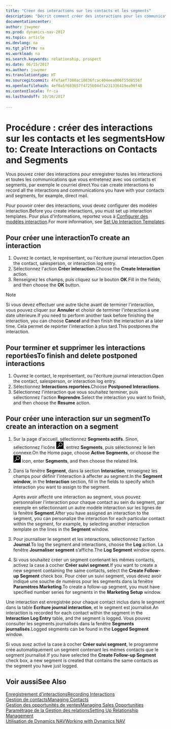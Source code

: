 ```yaml
---
title: "Créer des interactions sur les contacts et les segments"
description: "Décrit comment créer des interactions pour les communications que vous entretenez avec vos contacts et segments dans Dynamics NAV, par exemple le courriel direct."
documentationcenter: 
author: jswymer
ms.prod: dynamics-nav-2017
ms.topic: article
ms.devlang: na
ms.tgt_pltfrm: na
ms.workload: na
ms.search.keywords: relationship, prospect
ms.date: 06/15/2017
ms.author: jswymer
ms.translationtype: HT
ms.sourcegitcommit: 4fefaef7380ac10836fcac404eea006f55d8556f
ms.openlocfilehash: 4ef0a5f683657f4725b04d7a231336419ea90f48
ms.contentlocale: fr-ca
ms.lasthandoff: 10/16/2017

---
```

# <a name="how-to-create-interactions-on-contacts-and-segments"></a><span data-ttu-id="682fc-103">Procédure : créer des interactions sur les contacts et les segments</span><span class="sxs-lookup"><span data-stu-id="682fc-103">How to: Create Interactions on Contacts and Segments</span></span>
<span data-ttu-id="682fc-104">Vous pouvez créer des interactions pour enregistrer toutes les interactions et toutes les communications que vous entretenez avec vos contacts et segments, par exemple le courriel direct.</span><span class="sxs-lookup"><span data-stu-id="682fc-104">You can create interactions to record all the interactions and communications you have with your contacts and segments, for example, direct mail.</span></span>

<span data-ttu-id="682fc-105">Pour pouvoir créer des interactions, vous devez configurer des modèles interaction.</span><span class="sxs-lookup"><span data-stu-id="682fc-105">Before you create interactions, you must set up interaction templates.</span></span> <span data-ttu-id="682fc-106">Pour plus d'informations, reportez vous à [Configurer des modèles interaction](marketing-interactions.md).</span><span class="sxs-lookup"><span data-stu-id="682fc-106">For more information, see  [Set Up Interaction Templates](marketing-interactions.md).</span></span>

## <a name="to-create-an-interaction"></a><span data-ttu-id="682fc-107">Pour créer une interaction</span><span class="sxs-lookup"><span data-stu-id="682fc-107">To create an interaction</span></span>
1. <span data-ttu-id="682fc-108">Ouvrez le contact, le représentant, ou l'écriture journal interaction.</span><span class="sxs-lookup"><span data-stu-id="682fc-108">Open the contact, salesperson, or interaction log entry.</span></span>
2. <span data-ttu-id="682fc-109">Sélectionnez l'action **Créer interaction**.</span><span class="sxs-lookup"><span data-stu-id="682fc-109">Choose the **Create Interaction** action.</span></span>
3. <span data-ttu-id="682fc-110">Renseignez les champs, puis cliquez sur le bouton **OK**.</span><span class="sxs-lookup"><span data-stu-id="682fc-110">Fill in the fields, and then choose the **OK** button.</span></span>

> [!NOTE]  
>   <span data-ttu-id="682fc-111">Si vous devez effectuer une autre tâche avant de terminer l'interaction, vous pouvez cliquer sur **Annuler** et choisir de terminer l'interaction à une date ultérieure.</span><span class="sxs-lookup"><span data-stu-id="682fc-111">If you need to perform another task before finishing the interaction, you can choose **Cancel** and then finish the interaction at a later time.</span></span> <span data-ttu-id="682fc-112">Cela permet de reporter l'interaction à plus tard.</span><span class="sxs-lookup"><span data-stu-id="682fc-112">This postpones the interaction.</span></span>

## <a name="to-finish-and-delete-postponed-interactions"></a><span data-ttu-id="682fc-113">Pour terminer et supprimer les interactions reportées</span><span class="sxs-lookup"><span data-stu-id="682fc-113">To finish and delete postponed interactions</span></span>
1. <span data-ttu-id="682fc-114">Ouvrez le contact, le représentant, ou l'écriture journal interaction.</span><span class="sxs-lookup"><span data-stu-id="682fc-114">Open the contact, salesperson, or interaction log entry.</span></span>
2. <span data-ttu-id="682fc-115">Sélectionnez **Interactions reportées**.</span><span class="sxs-lookup"><span data-stu-id="682fc-115">Choose **Postponed Interactions**.</span></span>
3. <span data-ttu-id="682fc-116">Sélectionnez l'interaction que vous souhaitez terminer, puis sélectionnez l'action **Reprendre**.</span><span class="sxs-lookup"><span data-stu-id="682fc-116">Select the interaction you want to finish, and then choose the **Resume** action.</span></span>

## <a name="to-create-an-interaction-on-a-segment"></a><span data-ttu-id="682fc-117">Pour créer une interaction sur un segment</span><span class="sxs-lookup"><span data-stu-id="682fc-117">To create an interaction on a segment</span></span>
1. <span data-ttu-id="682fc-118">Sur la page d'accueil, sélectionnez **Segments actifs**. Sinon, sélectionnez l'icône ![Page ou état pour la recherche](media/ui-search/search_small.png "icône Page ou état pour la recherche"), entrez **Segments**, puis sélectionnez le lien connexe.</span><span class="sxs-lookup"><span data-stu-id="682fc-118">On the Home page, choose **Active Segments**, or choose the ![Search for Page or Report](media/ui-search/search_small.png "Search for Page or Report icon") icon, enter **Segments**, and then choose the related link.</span></span>
2. <span data-ttu-id="682fc-119">Dans la fenêtre **Segment**, dans la section **Interaction**, renseignez les champs pour définir l'interaction à affecter au segment.</span><span class="sxs-lookup"><span data-stu-id="682fc-119">In the **Segment window**, in the **Interaction** section, fill in the fields to specify which interaction you want to assign to the segment.</span></span>

    <span data-ttu-id="682fc-120">Après avoir affecté une interaction au segment, vous pouvez personnaliser l'interaction pour chaque contact au sein du segment, par exemple en sélectionnant un autre modèle interaction sur les lignes de la fenêtre **Segment**.</span><span class="sxs-lookup"><span data-stu-id="682fc-120">After you have assigned an interaction to the segment, you can personalize the interaction for each particular contact within the segment, for example, by selecting another interaction template on the lines in the **Segment** window.</span></span>  
3. <span data-ttu-id="682fc-121">Pour journaliser le segment et les interactions, sélectionnez l'action **Journal**.</span><span class="sxs-lookup"><span data-stu-id="682fc-121">To log the segment and interactions, choose the **Log** action.</span></span> <span data-ttu-id="682fc-122">La fenêtre **Journaliser segment** s’affiche.</span><span class="sxs-lookup"><span data-stu-id="682fc-122">The **Log Segment** window opens.</span></span>
4. <span data-ttu-id="682fc-123">Si vous souhaitez créer un segment contenant les mêmes contacts, activez la case à cocher **Créer suivi segment**.</span><span class="sxs-lookup"><span data-stu-id="682fc-123">If you want to create a new segment containing the same contacts, select the **Create Follow-up Segment** check box.</span></span> <span data-ttu-id="682fc-124">Pour créer un suivi segment, vous devez avoir indiqué une souche de numéros pour les segments dans la fenêtre **Paramètres Marketing**.</span><span class="sxs-lookup"><span data-stu-id="682fc-124">To create a follow-up segment, you must have specified number series for segments in the **Marketing Setup** window.</span></span>

<span data-ttu-id="682fc-125">Une interaction est enregistrée pour chaque contact inclus dans le segment dans la table **Ecriture journal interaction**, et le segment est journalisé.</span><span class="sxs-lookup"><span data-stu-id="682fc-125">An interaction is recorded for each contact within the segment in the **Interaction Log Entry** table, and the segment is logged.</span></span> <span data-ttu-id="682fc-126">Vous pouvez consulter les segments journalisés dans la fenêtre **Segments journalisés**.</span><span class="sxs-lookup"><span data-stu-id="682fc-126">Logged segments can be found in the **Logged Segment** window.</span></span>

<span data-ttu-id="682fc-127">Si vous avez activé la case à cocher **Créer suivi segment**, le programme crée automatiquement un segment contenant les mêmes contacts que le segment journalisé.</span><span class="sxs-lookup"><span data-stu-id="682fc-127">If you have selected the **Create Follow-up Segment** check box, a new segment is created that contains the same contacts as the segment you have just logged.</span></span>

## <a name="see-also"></a><span data-ttu-id="682fc-128">Voir aussi</span><span class="sxs-lookup"><span data-stu-id="682fc-128">See Also</span></span>
[<span data-ttu-id="682fc-129">Enregistrement d'interactions</span><span class="sxs-lookup"><span data-stu-id="682fc-129">Recording Interactions</span></span>](marketing-interactions.md)  
[<span data-ttu-id="682fc-130">Gestion de contacts</span><span class="sxs-lookup"><span data-stu-id="682fc-130">Managing Contacts</span></span>](marketing-contacts.md)  
[<span data-ttu-id="682fc-131">Gestion des opportunités de ventes</span><span class="sxs-lookup"><span data-stu-id="682fc-131">Managing Sales Opportunities</span></span>](marketing-manage-sales-opportunities.md)  
[<span data-ttu-id="682fc-132">Paramétrage de la Gestion des relations</span><span class="sxs-lookup"><span data-stu-id="682fc-132">Setting Up Relationship Management</span></span>](marketing-setup-marketing.md)  
[<span data-ttu-id="682fc-133">Utilisation de Dynamics NAV</span><span class="sxs-lookup"><span data-stu-id="682fc-133">Working with Dynamics NAV</span></span>](ui-work-product.md)

